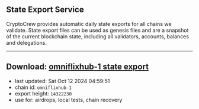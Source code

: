 ## State Export Service
CryptoCrew provides automatic daily state exports for all chains we validate. State export files can be used as genesis files and are a snapshot of the current blockchain state, including all validators, accounts, balances and delegations.

---
**Download: [omniflixhub-1 state export](https://dl-eu2.ccvalidators.com/SERVICE/omniflixhub/omniflixhub-1_export_14322230.json)**
---

- last updated: Sat Oct 12 2024 04:59:51
- chain id: `omniflixhub-1`
- export height: `14322230`
- use for: airdrops, local tests, chain recovery
